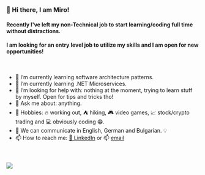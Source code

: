 ### 👋 Hi there, I am Miro!
#### Recently I've left my non-Technical job to start learning/coding full time without distractions. 
#### I am looking for an entry level job to utilize my skills and I am open for new opportunities!

<br />

* 🔭 I’m currently learning software architecture patterns.
* 🌱 I’m currently learning .NET Microservices.
* 🤔 I’m looking for help with: nothing at the moment, trying to learn stuff by myself. Open for tips and tricks tho! 
* 💬 Ask me about: anything.
* 💖 Hobbies: :fire: working out, :tent: hiking, :video_game: video games, :chart_with_upwards_trend: stock/crypto trading and :computer: obviously coding :grin:.
* 📢 We can communicate in English, German and Bulgarian. 💡 
* 📫 How to reach me: [💼 LinkedIn](https://www.linkedin.com/in/miroslav-ilyovski-2ab573150) or 📫 [email](mailto:ilyovskim@gmail.com)

<br />

#### ![](https://komarev.com/ghpvc/?username=milyo001&color=grey)
